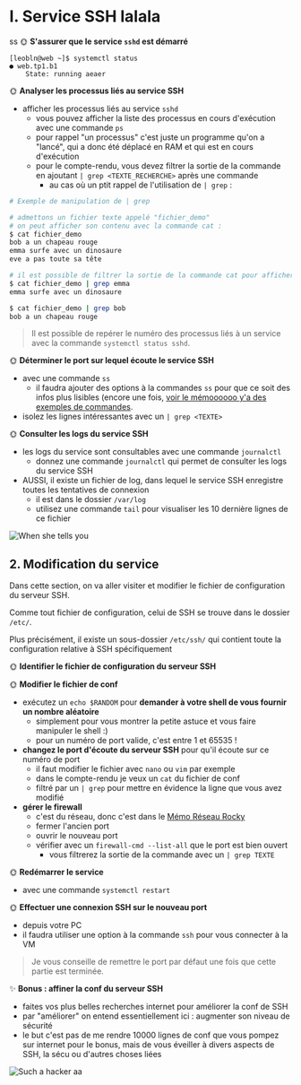 # I. Service SSH lalala
ss
🌞 **S'assurer que le service `sshd` est démarré**

```
[leobln@web ~]$ systemctl status
● web.tp1.b1
    State: running aeaer
```

🌞 **Analyser les processus liés au service SSH**

- afficher les processus liés au service `sshd`
  - vous pouvez afficher la liste des processus en cours d'exécution avec une commande `ps`
  - pour rappel "un processus" c'est juste un programme qu'on a "lancé", qui a donc été déplacé en RAM et qui est en cours d'exécution
  - pour le compte-rendu, vous devez filtrer la sortie de la commande en ajoutant `| grep <TEXTE_RECHERCHE>` après une commande
    - au cas où un ptit rappel de l'utilisation de `| grep` :

```bash
# Exemple de manipulation de | grep

# admettons un fichier texte appelé "fichier_demo"
# on peut afficher son contenu avec la commande cat :
$ cat fichier_demo
bob a un chapeau rouge
emma surfe avec un dinosaure
eve a pas toute sa tête

# il est possible de filtrer la sortie de la commande cat pour afficher uniquement certaines lignes
$ cat fichier_demo | grep emma
emma surfe avec un dinosaure

$ cat fichier_demo | grep bob
bob a un chapeau rouge
```

> Il est possible de repérer le numéro des processus liés à un service avec la commande `systemctl status sshd`.

🌞 **Déterminer le port sur lequel écoute le service SSH**

- avec une commande `ss`
  - il faudra ajouter des options à la commandes `ss` pour que ce soit des infos plus lisibles (encore une fois, [voir le mémoooooo y'a des exemples de commandes](../../cours/memo/shell.md).
- isolez les lignes intéressantes avec un `| grep <TEXTE>`

🌞 **Consulter les logs du service SSH**

- les logs du service sont consultables avec une commande `journalctl`
  - donnez une commande `journalctl` qui permet de consulter les logs du service SSH
- AUSSI, il existe un fichier de log, dans lequel le service SSH enregistre toutes les tentatives de connexion
  - il est dans le dossier `/var/log`
  - utilisez une commande `tail` pour visualiser les 10 dernière lignes de ce fichier

![When she tells you](./img/when_she_tells_you.png)

## 2. Modification du service

Dans cette section, on va aller visiter et modifier le fichier de configuration du serveur SSH.

Comme tout fichier de configuration, celui de SSH se trouve dans le dossier `/etc/`.

Plus précisément, il existe un sous-dossier `/etc/ssh/` qui contient toute la configuration relative à SSH spécifiquement

🌞 **Identifier le fichier de configuration du serveur SSH**

🌞 **Modifier le fichier de conf**

- exécutez un `echo $RANDOM` pour **demander à votre shell de vous fournir un nombre aléatoire**
  - simplement pour vous montrer la petite astuce et vous faire manipuler le shell :)
  - pour un numéro de port valide, c'est entre 1 et 65535 !
- **changez le port d'écoute du serveur SSH** pour qu'il écoute sur ce numéro de port
  - il faut modifier le fichier avec `nano` ou `vim` par exemple
  - dans le compte-rendu je veux un `cat` du fichier de conf
  - filtré par un `| grep` pour mettre en évidence la ligne que vous avez modifié
- **gérer le firewall**
  - c'est du réseau, donc c'est dans le [Mémo Réseau Rocky](../../cours/memo/rocky.md)
  - fermer l'ancien port
  - ouvrir le nouveau port
  - vérifier avec un `firewall-cmd --list-all` que le port est bien ouvert
    - vous filtrerez la sortie de la commande avec un `| grep TEXTE`

🌞 **Redémarrer le service**

- avec une commande `systemctl restart`

🌞 **Effectuer une connexion SSH sur le nouveau port**

- depuis votre PC
- il faudra utiliser une option à la commande `ssh` pour vous connecter à la VM

> Je vous conseille de remettre le port par défaut une fois que cette partie est terminée.

✨ **Bonus : affiner la conf du serveur SSH**

- faites vos plus belles recherches internet pour améliorer la conf de SSH
- par "améliorer" on entend essentiellement ici : augmenter son niveau de sécurité
- le but c'est pas de me rendre 10000 lignes de conf que vous pompez sur internet pour le bonus, mais de vous éveiller à divers aspects de SSH, la sécu ou d'autres choses liées

![Such a hacker](./img/such_a_hacker.png)
aa
